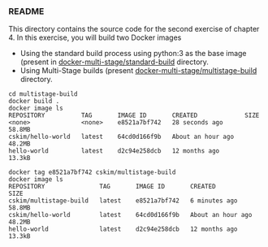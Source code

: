 ### README

This directory contains the source code for the second exercise of chapter 4. In this exercise, you will build two Docker images

 - Using the standard build process using python:3 as the base image (present in [docker-multi-stage/standard-build](docker-multi-stage/standard-build) directory. 
 - Using Multi-Stage builds (present [docker-multi-stage/multistage-build](docker-multi-stage/multistage-build) directory. 

```
cd multistage-build
docker build .
docker image ls
REPOSITORY          TAG       IMAGE ID       CREATED             SIZE
<none>              <none>    e8521a7bf742   28 seconds ago      58.8MB
cskim/hello-world   latest    64cd0d166f9b   About an hour ago   48.2MB
hello-world         latest    d2c94e258dcb   12 months ago       13.3kB

docker tag e8521a7bf742 cskim/multistage-build
docker image ls
REPOSITORY               TAG       IMAGE ID       CREATED             SIZE
cskim/multistage-build   latest    e8521a7bf742   6 minutes ago       58.8MB
cskim/hello-world        latest    64cd0d166f9b   About an hour ago   48.2MB
hello-world              latest    d2c94e258dcb   12 months ago       13.3kB
```
